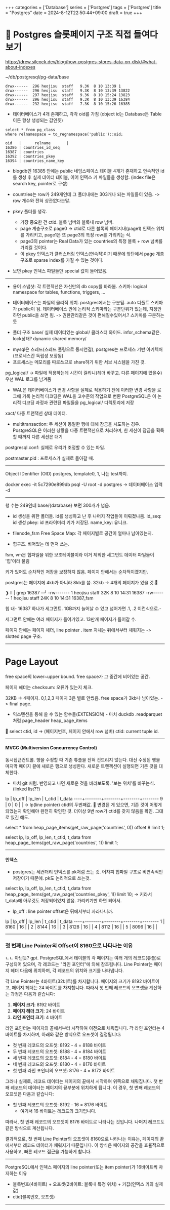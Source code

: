 +++
categories = ['Database']
series = ['Postgres']
tags = ['Postgres']
title = "Postgres"
date = 2024-8-12T22:50:44+09:00
draft = true
+++

# 💎 Postgres 슬롯페이지 구조 직접 들여다보기
https://drew.silcock.dev/blog/how-postgres-stores-data-on-disk/#what-about-indexes

~/db/postgresql/pg-data/base
```
drwx------  296 heojisu  staff   9.3K  8 10 13:39 1
drwx------  296 heojisu  staff   9.3K  8 10 13:39 13822
drwx------  297 heojisu  staff   9.3K  8 10 15:24 13823
drwx------  296 heojisu  staff   9.3K  8 10 13:39 16384
drwx------  232 heojisu  staff   7.3K  8 10 15:26 16385
```
- 데이터베이스가 4개 존재하고, 각각 oid를 가짐 (object id는 Database든 Table이든 항상 생성되는 값인듯)

```
select * from pg_class
where relnamespace = to_regnamespace('public')::oid;

oid   |      relname       |
16386 | countries_id_seq
16387 | countries
16392 | countries_pkey
16394 | countries_name_key 
```
- blogdb인 16385 안에는 public 네임스페이스 테이블 4개가 존재하고
연속적인 id를 생성 후 실제 데이터 테이블, 이어 인덱스 키 파일들을 생성함. (index file은 search key, pointer로 구성)
- countries는 row가 249개인데 그 폴더내에는 303개나 되는 파일들이 있음. -> row 개수와 전혀 상관없다는말.
- pkey 폴더를 생각.
	- 가장 중요한 건 ctid. 블록 넘버와 블록내 row 넘버.
	- page 계층구조로 page0 -> ctid로 다른 블록의 페이지내(page1) 인덱스 위치를 가리키고, page1은 또 page3의 특정 row를 가리키는 식.
	- page3의 pointer는 Real Data가 있는 countries의 특정 블록 + row 넘버를 가리킬 것이다.
	- 이 pkey 인덱스가 클러스터링 인덱스(연속적)이기 때문에 앞단에서 page 계층구조로 sparse index를 가질 수 있는 것이다.

- 보면 pkey 인덱스 파일들만 special 값이 들어있음.




---
* 용어
스냅샷: 각 트랜젝션은 자신만의 db copy를 바라봄. 
스키마: logical namespace for tables, functions, triggers, ...
- 데이터베이스는 파일의 물리적 위치. postgres에서는 구분됨. auto 디폴트 스키마가 public이 됨.
데이터베이스 안에 논리적 스키마라는 구분단위가 있는데, 지정안하면 public을 쓰면 됨.
-> 권한관리같은 것이 편해질수있어서.? 스키마를 구분하는듯

* 폴더 구조
base/ 실제 데이터있는
global/ 클러스터 와이드. infor_schema같은. lock상태? 
dynamic shared memory/ 
- mysql은 스레드(스레드 풀링으로 동시연결), postgres는 프로세스 기반 아키텍처(프로세스간 독립성 보장됨)
- 프로세스는 메모리를 따로쓰므로 share하기 위한 서브 시스템을 가진 것.

pg_logical/
-> 파일에 적용하는데 시간이 걸리니(헤더 바꾸고. 다른 페이지에 있을수) 우선 WAL 로그를 남겨둠
- WAL은 데이터베이스가 변경 사항을 실제로 적용하기 전에 이러한 변경 사항을 로그에 기록
논리적 디코딩은 WAL을 고수준의 작업으로 변환
PostgreSQL은 이 논리적 디코딩 과정과 관련된 파일들을 pg_logical/ 디렉토리에 저장

xact/ 다중 트랜잭션 상태 데이터. 
- multitransaction: 두 세션이 동일한 행에 대해 잠금을 시도하는 경우. PostgreSQL은 이러한 상황을 다중 트랜잭션으로 처리하며, 한 세션이 잠금을 획득할 때까지 다른 세션은 대기

postgresql.conf: 실제로 우리가 조정할 수 있는 파일. 

postmaster.pid : 프로세스가 실제로 돌아갈 때. 

---
Object IDentifier (OID) 
postgres, template0, 1, 나는 test까지. 

docker exec -it 5c7290e899db psql -U root -d postgres
-> 데이터베이스 입력 -d

---
행 수는 249인데
base/{database} 보면 300개가 넘음.

* id 생성을 위한 폴더들. id를 생성하고 난 후 나머지 작업들이 이뤄졌나봄.
id_seq: id 생성
pkey: id 프라이머리 키가 저장된. 
name_key: 유니크. 

* filenode_fsm
Free Space Map: 각 페이지별로 공간이 얼마나 남아있는지. 
- 힙구조. 비어있는 데 먼저 쓰는.

fsm, vm은 힙파일을 위한 보조테이블이라
이거 제외한 세그먼트 데이터 파일들이 '힙'이라 불림

키가 있어도 순차적인 저장을 보장하지 않음.
페이지 안에서는 순차적이겠지만.

postgres는 페이지에 4kb가 아니라 8kb를 씀.
32kb -> 4개의 페이지가 있을 것.🔺

❯ ll | grep 16387                                                                                              ─╯
-rw-------  1 heojisu  staff    32K  8 10 14:31 16387
-rw-------  1 heojisu  staff    24K  8 10 14:31 16387_fsm

힙 내-
16387 하나가 세그먼트.
1GB까지 늘어날 수 있고 넘어가면 .1, .2 이런식으로.-

세그먼트 안에는 여러 페이지가 들어가있고.
13만개 페이지가 들어갈 수.

페이지 안에는 페이지 헤더, line pointer . 
item 자체는 뒤에서부터 채워지는 
-> slotted page 구조.

---
# Page Layout
free space의 lower~upper bound.
free space가 그 중간에 비어있는 공간.

페이지 헤더는 
checksum: 오류가 있는지 체크.

32KB -> 4페이지. 0,1,2,3
페이지 3은 별로 안썼음. free space가 3kb나 남아있는.
-> final page.

* 익스텐션을 통해 쓸 수 있는 함수들(EXTENSION) - 마치 duckdb .readparquet처럼
page_header
heap_page_items

🔺 select ctid, id -> (페이지번호, 페이지 안에서 row 넘버)
ctid: current tuple id.

---
#### MVCC (Multiversion Concurrency Control)
동시접근컨트롤.
행을 수정할 때 기존 튜플을 전혀 건드리지 않는다. 
대신 수정된 행을 마지막 페이지 끝에 새로운 행으로 생성한다.
새로운 트랜젝션이 실행되면 기존 것을 대체한다.
- 마치 git 처럼. 반영되고 나면 새로운 것을 바라보도록. '보는 위치'를 바꾸는식. (linked list??)

 lp | lp_off | lp_len | t_ctid | t_data
----+--------+--------+--------+--------
  9 |      0 |      0 |        |
-> lp(line pointer) ctid의 두번째값.
🔺 변경된 게 있으면, 기존 것이 어떻게 되었는지 확인해야 완전히 확인한 것. 
더이상 9번 row가 ctid를 갖지 않음을 확인.
그대로 있긴 해도. 

select *
from heap_page_items(get_raw_page('countries', 0))
offset 8 limit 1;

select lp, lp_off, lp_len, t_ctid, t_data
from heap_page_items(get_raw_page('countries', 1))
limit 1;

---
#### 인덱스
- postgres는 세컨더리 인덱스를 pk처럼 쓰는 것.
어차피 힙파일 구조로 비연속적인 저장이기 때문에.
pk도 논리적으로 쓰는것.


select lp, lp_off, lp_len, t_ctid, t_data
from heap_page_items(get_raw_page('countries_pkey', 1))
limit 10;
-> 키라서 t_data에 아무것도 저장되어있지 않음. 가리키기만 하면 되어서.
- lp_off : line pointer offset은 뒤에서부터 자라나니까.

 lp | lp_off | lp_len | t_ctid | t_data
----+--------+--------+--------+--------
  1 |   8160 |     16 |        |
  2 |   8144 |     16 |        |
  3 |   8128 |     16 |        |
  4 |   8112 |     16 |        |
  5 |   8096 |     16 |        |


---
### 첫 번째 Line Pointer의 Offset이 8160으로 나타나는 이유
ㄴㄴ 아닌듯?
gpt.
PostgreSQL에서 테이블의 각 페이지는 여러 개의 레코드(튜플)로 구성되어 있으며, 각 레코드는 "라인 포인터"에 의해 참조됩니다. Line Pointer는 페이지 헤더 다음에 위치하며, 각 레코드의 위치와 크기를 나타냅니다.

각 Line Pointer는 4바이트(32비트)를 차지합니다. 페이지의 크기가 8192 바이트이고, 페이지 헤더는 24 바이트를 차지합니다. 따라서 첫 번째 레코드의 오프셋을 계산하는 과정은 다음과 같습니다:

1. **페이지 크기**: 8192 바이트
2. **페이지 헤더 크기**: 24 바이트
3. **라인 포인터 크기**: 4 바이트

라인 포인터는 페이지의 끝에서부터 시작하여 이전으로 채워집니다. 각 라인 포인터는 4 바이트를 차지하며, 아래와 같은 방식으로 오프셋이 결정됩니다:

- 첫 번째 레코드의 오프셋: 8192 - 4 = 8188 바이트
- 두 번째 레코드의 오프셋: 8188 - 4 = 8184 바이트
- 세 번째 레코드의 오프셋: 8184 - 4 = 8180 바이트
- 네 번째 레코드의 오프셋: 8180 - 4 = 8176 바이트
- 첫 번째 라인 포인터의 오프셋: 8176 - 4 = 8172 바이트

그러나 실제로, 레코드 데이터는 페이지의 끝에서 시작하여 위쪽으로 채워집니다. 첫 번째 레코드의 데이터는 페이지의 끝부분에 위치하게 됩니다. 이 경우, 첫 번째 레코드의 오프셋은 다음과 같습니다:

- 첫 번째 레코드의 오프셋: 8192 - 16 = 8176 바이트
  - 여기서 16 바이트는 레코드의 크기입니다.

따라서, 첫 번째 레코드의 오프셋이 8176 바이트로 나타나는 것입니다. 나머지 레코드도 같은 방식으로 계산됩니다.

결과적으로, 첫 번째 Line Pointer의 오프셋이 8160으로 나타나는 이유는, 페이지의 끝에서부터 레코드 데이터가 채워지기 때문입니다. 이 방식은 페이지의 공간을 효율적으로 사용하고, 빠른 레코드 접근을 가능하게 합니다.

---

PostgreSQL에서 인덱스 페이지의 line pointer(또는 item pointer)가 16바이트씩 차지하는 이유
- 블록번호(4바이트) + 오프셋(2바이트: 블록내 특정 위치) + 키값(인덱스 키의 실제값)
- ctid(블록번호, 오프셋)

---
